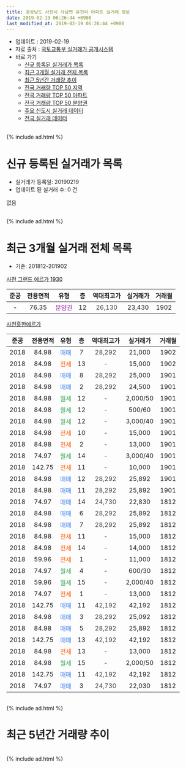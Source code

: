 ```yaml
---
title: 경상남도 사천시 사남면 유천리 아파트 실거래 정보
date: 2019-02-19 06:26:44 +0900
last_modified_at: 2019-02-19 06:26:44 +0900
---
```


* 업데이트 : 2019-02-19
* 자료 출처 : [국토교통부 실거래가 공개시스템](http://rt.molit.go.kr)
* 바로 가기
    * [신규 등록된 실거래가 목록](#신규-등록된-실거래가-목록)
    * [최근 3개월 실거래 전체 목록](#최근-3개월-실거래-전체-목록)
    * [최근 5년간 거래량 추이](#최근-5년간-거래량-추이)
    * [전국 거래량 TOP 50 지역](https://inasie.github.io/apt-trade-info/최근-3개월-전국에서-가장-거래가-많이-발생한-지역)
    * [전국 거래량 TOP 50 아파트](https://inasie.github.io/apt-trade-info/최근-3개월-전국에서-가장-거래가-많이-발생한-아파트)
    * [전국 거래량 TOP 50 분양권](https://inasie.github.io/apt-trade-info/최근-3개월-전국에서-가장-거래가-많이-발생한-분양권)
    * [주요 신도시 실거래 데이터](https://inasie.github.io/apt-trade-info/주요-신도시)
    * [전국 실거래 데이터](https://inasie.github.io/apt-trade-info/전국)
<br>
{% include ad.html %}
<br>

# 신규 등록된 실거래가 목록
* 실거래가 등록일: 20190219
* 업데이트 된 실거래 수: 0 건

없음

<br>
{% include ad.html %}
<br>

# 최근 3개월 실거래 전체 목록
* 기준: 201812-201902


[사천 그랜드 에르가 1930](https://search.naver.com/search.naver?query=%EA%B2%BD%EC%83%81%EB%82%A8%EB%8F%84+%EC%82%AC%EC%B2%9C%EC%8B%9C+%EC%82%AC%EB%82%A8%EB%A9%B4+%EC%9C%A0%EC%B2%9C%EB%A6%AC+%EC%82%AC%EC%B2%9C+%EA%B7%B8%EB%9E%9C%EB%93%9C+%EC%97%90%EB%A5%B4%EA%B0%80+1930)

|준공|전용면적|유형|층|역대최고가|실거래가|거래월|
|:---:|:---:|:---:|:---:|:---:|:---:|:---:|
|-|76.35|<span style="color:#9C11A5">분양권</span>|12|<span style="color:#444444">26,130</span>|23,430|1902|

[사천흥한에르가](https://search.naver.com/search.naver?query=%EA%B2%BD%EC%83%81%EB%82%A8%EB%8F%84+%EC%82%AC%EC%B2%9C%EC%8B%9C+%EC%82%AC%EB%82%A8%EB%A9%B4+%EC%9C%A0%EC%B2%9C%EB%A6%AC+%EC%82%AC%EC%B2%9C%ED%9D%A5%ED%95%9C%EC%97%90%EB%A5%B4%EA%B0%80)

|준공|전용면적|유형|층|역대최고가|실거래가|거래월|
|:---:|:---:|:---:|:---:|:---:|:---:|:---:|
|2018|84.98|<span style="color:#4285f3">매매</span>|7|<span style="color:#444444">28,292</span>|21,000|1902|
|2018|84.98|<span style="color:#ff5a00">전세</span>|13|<span style="color:#444444">-</span>|15,000|1902|
|2018|84.98|<span style="color:#4285f3">매매</span>|8|<span style="color:#444444">28,292</span>|25,000|1901|
|2018|84.98|<span style="color:#4285f3">매매</span>|2|<span style="color:#444444">28,292</span>|24,500|1901|
|2018|84.98|<span style="color:#34a853">월세</span>|12|<span style="color:#444444">-</span>|2,000/50|1901|
|2018|84.98|<span style="color:#34a853">월세</span>|12|<span style="color:#444444">-</span>|500/60|1901|
|2018|84.98|<span style="color:#34a853">월세</span>|12|<span style="color:#444444">-</span>|3,000/40|1901|
|2018|84.98|<span style="color:#ff5a00">전세</span>|10|<span style="color:#444444">-</span>|15,000|1901|
|2018|84.98|<span style="color:#ff5a00">전세</span>|2|<span style="color:#444444">-</span>|13,000|1901|
|2018|74.97|<span style="color:#34a853">월세</span>|14|<span style="color:#444444">-</span>|3,000/40|1901|
|2018|142.75|<span style="color:#ff5a00">전세</span>|11|<span style="color:#444444">-</span>|10,000|1901|
|2018|84.98|<span style="color:#4285f3">매매</span>|12|<span style="color:#444444">28,292</span>|25,892|1901|
|2018|84.98|<span style="color:#4285f3">매매</span>|11|<span style="color:#444444">28,292</span>|25,892|1901|
|2018|74.97|<span style="color:#4285f3">매매</span>|14|<span style="color:#444444">24,730</span>|22,830|1812|
|2018|84.98|<span style="color:#4285f3">매매</span>|6|<span style="color:#444444">28,292</span>|25,892|1812|
|2018|84.98|<span style="color:#4285f3">매매</span>|7|<span style="color:#444444">28,292</span>|25,892|1812|
|2018|84.98|<span style="color:#ff5a00">전세</span>|11|<span style="color:#444444">-</span>|15,000|1812|
|2018|84.98|<span style="color:#ff5a00">전세</span>|14|<span style="color:#444444">-</span>|14,000|1812|
|2018|59.96|<span style="color:#ff5a00">전세</span>|1|<span style="color:#444444">-</span>|11,000|1812|
|2018|74.97|<span style="color:#34a853">월세</span>|4|<span style="color:#444444">-</span>|600/30|1812|
|2018|59.96|<span style="color:#34a853">월세</span>|15|<span style="color:#444444">-</span>|2,000/40|1812|
|2018|74.97|<span style="color:#ff5a00">전세</span>|1|<span style="color:#444444">-</span>|13,000|1812|
|2018|142.75|<span style="color:#4285f3">매매</span>|11|<span style="color:#444444">42,192</span>|42,192|1812|
|2018|84.98|<span style="color:#4285f3">매매</span>|3|<span style="color:#444444">28,292</span>|25,092|1812|
|2018|84.98|<span style="color:#4285f3">매매</span>|5|<span style="color:#444444">28,292</span>|25,892|1812|
|2018|142.75|<span style="color:#4285f3">매매</span>|13|<span style="color:#444444">42,192</span>|42,192|1812|
|2018|84.98|<span style="color:#ff5a00">전세</span>|13|<span style="color:#444444">-</span>|13,000|1812|
|2018|84.98|<span style="color:#34a853">월세</span>|15|<span style="color:#444444">-</span>|2,000/50|1812|
|2018|142.75|<span style="color:#4285f3">매매</span>|11|<span style="color:#444444">42,192</span>|42,192|1812|
|2018|74.97|<span style="color:#4285f3">매매</span>|3|<span style="color:#444444">24,730</span>|22,030|1812|


<br>
{% include ad.html %}
<br>

# 최근 5년간 거래량 추이


<div style="width:100%;">
    <canvas id="deal_progress" height="200"></canvas>
</div>

<script>
new Chart(document.getElementById("deal_progress"), {
    type: 'line',
    data: {
        labels: ['201402','201403','201404','201405','201406','201407','201408','201409','201410','201411','201412','201501','201502','201503','201504','201505','201506','201507','201508','201509','201510','201511','201512','201601','201602','201603','201604','201605','201606','201607','201608','201609','201610','201611','201612','201701','201702','201703','201704','201705','201706','201707','201708','201709','201710','201711','201712','201801','201802','201803','201804','201805','201806','201807','201808','201809','201810','201811','201812','201901','201902'],
        datasets: [{
            label: '매매',
            pointRadius: 1,
            data: [0, 0, 0, 0, 0, 0, 0, 0, 0, 0, 0, 0, 0, 0, 0, 0, 0, 0, 0, 0, 0, 0, 0, 0, 0, 0, 0, 0, 0, 0, 0, 0, 0, 0, 0, 0, 0, 0, 0, 0, 0, 0, 0, 0, 0, 0, 0, 5, 11, 13, 14, 21, 12, 22, 9, 15, 14, 3, 9, 4, 2],
            borderColor: "rgba(255, 201, 14, 1)",
            backgroundColor: "rgba(255, 201, 14, 0.5)",
            fill: false,
            lineTension: 0
        },{
            label: '전월세',
            pointRadius: 1,
            data: [0, 0, 0, 0, 0, 0, 0, 0, 0, 0, 0, 0, 0, 0, 0, 0, 0, 0, 0, 0, 0, 0, 0, 0, 0, 0, 0, 0, 0, 0, 0, 0, 0, 0, 0, 0, 0, 0, 0, 0, 0, 0, 0, 0, 0, 0, 0, 0, 0, 1, 18, 25, 26, 48, 35, 23, 13, 8, 8, 7, 1],
            borderColor: "rgba(0, 141, 185, 1)",
            backgroundColor: "rgba(0, 141, 185, 0.5)",
            fill: false,
            lineTension: 0
        }
        ]
    },
    options: {
        responsive: true,
        title: {
            display: false
        },
        tooltips: {
            mode: 'index',
            intersect: false
        },
        hover: {
            mode: 'nearest',
            intersect: true
        },
        scales: {
            xAxes: [{
                display: true,
                scaleLabel: {
                    display: true,
                    labelString: '년/월'
                }
            }],
            yAxes: [{
                display: true,
                ticks: {
                    suggestedMin: 0,
                },
                scaleLabel: {
                    display: true,
                    labelString: '실거래 수'
                }
            }]
        }
    }
});

</script>


<br>
{% include ad.html %}
<br>

